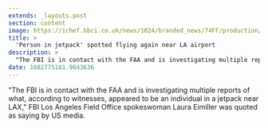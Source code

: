 ```yaml
--- 
extends: _layouts.post 
section: content 
image: https://ichef.bbci.co.uk/news/1024/branded_news/74FF/production/_114215992_gettyimages-1228234106.jpg 
title: > 
  'Person in jetpack' spotted flying again near LA airport 
description: > 
  "The FBI is in contact with the FAA and is investigating multiple reports of what, according to witnesses, appeared to be an individual in a jetpack near LAX," FBI Los Angeles Field Office spokeswoman Laura Eimiller was quoted as saying by US media. 
date: 1602775181.9643636 
--- 
```

"The FBI is in contact with the FAA and is investigating multiple reports of what, according to witnesses, appeared to be an individual in a jetpack near LAX," FBI Los Angeles Field Office spokeswoman Laura Eimiller was quoted as saying by US media.